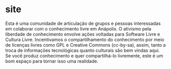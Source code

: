 # site
Esta é uma comunidade de articulação de grupos e pessoas interessadas em colaborar com o conhecimento livre em Anápolis. O ativismo pela liberdade de conhecimento envolve ações voltadas para Software Livre e Cultura Livre. Incentivamos o compartilhamento do conhecimento por meio de licenças livres como GPL e Creative Commons (cc-by-sa), assim, tanto a troca de informações tecnológicas quanto culturais são bem vindas aqui. Se você produz conhecimento e quer compartilhá-lo livremente, este é um bom espaço para tornar isso uma realidade.
